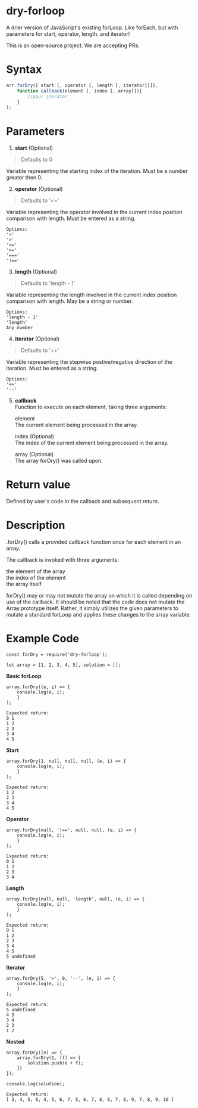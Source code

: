 # dry-forloop #
A drier version of JavaScript's existing forLoop. Like forEach, but with parameters for start, operator, length, and iterator! 

This is an open-source project. We are accepting PRs.

# Syntax #
```javascript
arr.forDry([ start [, operator [, length [, iterator]]]], 
    function callback(element [, index [, array]]){
        //your iterator
    }
);
```

# Parameters #

1. __start__  (Optional)
> Defaults to 0

Variable representing the starting index of the iteration.  Must be a number greater then 0.


2. __operator__  (Optional)
> Defaults to '<='  

Variable representing the operator involved in the current index position comparison with length. Must be entered as a string.  

    Options:  
    '<'  
    '>'  
    '<='  
    '>='  
    '==='  
    '!=='  

3. __length__  (Optional)
> Defaults to 'length - 1'  

Variable representing the length involved in the current index position comparison with length. May be a string or number.  

    Options:  
    'length - 1'  
    'length'  
    Any number  

4. __iterator__  (Optional)
> Defaults to '++'  

Variable representing the stepwise postive/negative direction of the iteration. Must be entered as a string.  

    Options:  
    '++'  
    '--'  

5. __callback__  
Function to execute on each element, taking three arguments:  
    
    element  
        The current element being processed in the array.

    index (Optional)  
        The index of the current element being processed in the array.

    array (Optional)  
        The array forDry() was called upon.

# Return value #  
Defined by user's code in the callback and subsequent return.  

# Description #  
.forDry() calls a provided callback function once for each element in an array.  

The callback is invoked with three arguments:  

the element of the array  
the index of the element  
the array itself

forDry() may or may not mutate the array on which it is called depending on use of the callback. It should be noted that the code does not mutate the Array.prototype itself. Rather, it simply utilizes the given parameters to mutate a standard forLoop and applies these changes to the array variable.  

# Example Code #
    const forDry = require('dry-forloop'); 
    
    let array = [1, 2, 3, 4, 5], solution = [];  

__Basic forLoop__  
    
    array.forDry((e, i) => {
        console.log(e, i);
        }
    );  
    
    Expected return:   
    0 1  
    1 2  
    2 3  
    3 4  
    4 5  


__Start__  
    
    array.forDry(1, null, null, null, (e, i) => {
        console.log(e, i);
        }
    );
    
    Expected return:   
    1 2
    2 3
    3 4
    4 5

__Operator__  
    
    array.forDry(null, '!==', null, null, (e, i) => {
        console.log(e, i);
        }
    );
    
    Expected return:   
    0 1
    1 2
    2 3
    3 4

__Length__  
    
    array.forDry(null, null, 'length', null, (e, i) => {
        console.log(e, i);
        }
    );
    
    Expected return:   
    0 1
    1 2
    2 3
    3 4
    4 5
    5 undefined

__Iterator__  
    
    array.forDry(5, '>', 0, '--', (e, i) => {
        console.log(e, i);
        }
    );
    
    Expected return:   
    5 undefined
    4 5
    3 4
    2 3
    1 2 

__Nested__

    array.forDry((e) => {
        array.forDry(1, (f) => {
            solution.push(e + f);
        })
    });
    
    console.log(solution);

    Expected return: 
    [ 3, 4, 5, 6, 4, 5, 6, 7, 5, 6, 7, 8, 6, 7, 8, 9, 7, 8, 9, 10 ]
